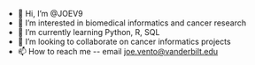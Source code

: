 - 👋 Hi, I’m @JOEV9
- 👀 I’m interested in biomedical informatics and cancer research 
- 🌱 I’m currently learning Python, R, SQL
- 💞️ I’m looking to collaborate on cancer informatics projects
- 📫 How to reach me -- email joe.vento@vanderbilt.edu

<!---
JOEV9/JOEV9 is a ✨ special ✨ repository because its `README.md` (this file) appears on your GitHub profile.
You can click the Preview link to take a look at your changes.
--->

